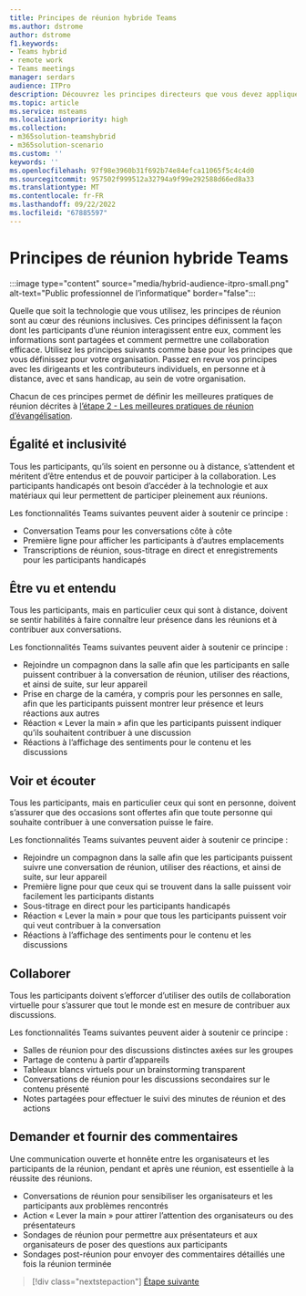 ```yaml
---
title: Principes de réunion hybride Teams
ms.author: dstrome
author: dstrome
f1.keywords:
- Teams hybrid
- remote work
- Teams meetings
manager: serdars
audience: ITPro
description: Découvrez les principes directeurs que vous devez appliquer pour créer une expérience de réunion salles Teams inclusive.
ms.topic: article
ms.service: msteams
ms.localizationpriority: high
ms.collection:
- m365solution-teamshybrid
- m365solution-scenario
ms.custom: ''
keywords: ''
ms.openlocfilehash: 97f98e3960b31f692b74e84efca11065f5c4c4d0
ms.sourcegitcommit: 957502f999512a32794a9f99e292588d66ed8a33
ms.translationtype: MT
ms.contentlocale: fr-FR
ms.lasthandoff: 09/22/2022
ms.locfileid: "67885597"
---
```

# <a name="teams-hybrid-meeting-principles"></a>Principes de réunion hybride Teams

:::image type="content" source="media/hybrid-audience-itpro-small.png" alt-text="Public professionnel de l’informatique" border="false":::

Quelle que soit la technologie que vous utilisez, les principes de réunion sont au cœur des réunions inclusives. Ces principes définissent la façon dont les participants d’une réunion interagissent entre eux, comment les informations sont partagées et comment permettre une collaboration efficace. Utilisez les principes suivants comme base pour les principes que vous définissez pour votre organisation. Passez en revue vos principes avec les dirigeants et les contributeurs individuels, en personne et à distance, avec et sans handicap, au sein de votre organisation.

Chacun de ces principes permet de définir les meilleures pratiques de réunion décrites à [l’étape 2 - Les meilleures pratiques de réunion d’évangélisation](hybrid-meetings-educate-participants.md).

## <a name="equality-and-inclusivity"></a>Égalité et inclusivité

Tous les participants, qu’ils soient en personne ou à distance, s’attendent et méritent d’être entendus et de pouvoir participer à la collaboration. Les participants handicapés ont besoin d’accéder à la technologie et aux matériaux qui leur permettent de participer pleinement aux réunions.

Les fonctionnalités Teams suivantes peuvent aider à soutenir ce principe :

* Conversation Teams pour les conversations côte à côte
* Première ligne pour afficher les participants à d’autres emplacements
* Transcriptions de réunion, sous-titrage en direct et enregistrements pour les participants handicapés

## <a name="be-seen-and-heard"></a>Être vu et entendu

Tous les participants, mais en particulier ceux qui sont à distance, doivent se sentir habilités à faire connaître leur présence dans les réunions et à contribuer aux conversations.

Les fonctionnalités Teams suivantes peuvent aider à soutenir ce principe :

* Rejoindre un compagnon dans la salle afin que les participants en salle puissent contribuer à la conversation de réunion, utiliser des réactions, et ainsi de suite, sur leur appareil
* Prise en charge de la caméra, y compris pour les personnes en salle, afin que les participants puissent montrer leur présence et leurs réactions aux autres
* Réaction « Lever la main » afin que les participants puissent indiquer qu’ils souhaitent contribuer à une discussion
* Réactions à l’affichage des sentiments pour le contenu et les discussions

## <a name="see-and-listen"></a>Voir et écouter

Tous les participants, mais en particulier ceux qui sont en personne, doivent s’assurer que des occasions sont offertes afin que toute personne qui souhaite contribuer à une conversation puisse le faire.

Les fonctionnalités Teams suivantes peuvent aider à soutenir ce principe :

* Rejoindre un compagnon dans la salle afin que les participants puissent suivre une conversation de réunion, utiliser des réactions, et ainsi de suite, sur leur appareil
* Première ligne pour que ceux qui se trouvent dans la salle puissent voir facilement les participants distants
* Sous-titrage en direct pour les participants handicapés
* Réaction « Lever la main » pour que tous les participants puissent voir qui veut contribuer à la conversation
* Réactions à l’affichage des sentiments pour le contenu et les discussions

## <a name="collaborate"></a>Collaborer

Tous les participants doivent s’efforcer d’utiliser des outils de collaboration virtuelle pour s’assurer que tout le monde est en mesure de contribuer aux discussions.

Les fonctionnalités Teams suivantes peuvent aider à soutenir ce principe :

* Salles de réunion pour des discussions distinctes axées sur les groupes
* Partage de contenu à partir d’appareils
* Tableaux blancs virtuels pour un brainstorming transparent
* Conversations de réunion pour les discussions secondaires sur le contenu présenté
* Notes partagées pour effectuer le suivi des minutes de réunion et des actions

## <a name="request-and-provide-feedback"></a>Demander et fournir des commentaires

Une communication ouverte et honnête entre les organisateurs et les participants de la réunion, pendant et après une réunion, est essentielle à la réussite des réunions.

* Conversations de réunion pour sensibiliser les organisateurs et les participants aux problèmes rencontrés
* Action « Lever la main » pour attirer l’attention des organisateurs ou des présentateurs
* Sondages de réunion pour permettre aux présentateurs et aux organisateurs de poser des questions aux participants
* Sondages post-réunion pour envoyer des commentaires détaillés une fois la réunion terminée

> [!div class="nextstepaction"]
> [Étape suivante](hybrid-meetings-features.md)
